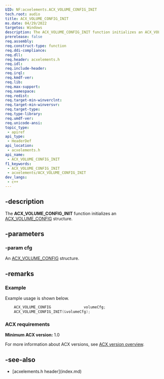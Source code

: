 ```yaml
---
UID: NF:acxelements.ACX_VOLUME_CONFIG_INIT
tech.root: audio 
title: ACX_VOLUME_CONFIG_INIT
ms.date: 04/29/2022
targetos: Windows
description: The ACX_VOLUME_CONFIG_INIT function initializes an ACX_VOLUME_CONFIG structure.
prerelease: false
req.assembly: 
req.construct-type: function
req.ddi-compliance: 
req.dll: 
req.header: acxelements.h
req.idl: 
req.include-header: 
req.irql: 
req.kmdf-ver: 
req.lib: 
req.max-support: 
req.namespace: 
req.redist: 
req.target-min-winverclnt: 
req.target-min-winversvr: 
req.target-type: 
req.type-library: 
req.umdf-ver: 
req.unicode-ansi: 
topic_type:
 - apiref
api_type:
 - HeaderDef
api_location:
 - acxelements.h
api_name:
 - ACX_VOLUME_CONFIG_INIT
f1_keywords:
 - ACX_VOLUME_CONFIG_INIT
 - acxelements/ACX_VOLUME_CONFIG_INIT
dev_langs:
 - c++
---
```


## -description

The **ACX_VOLUME_CONFIG_INIT** function initializes an [ACX_VOLUME_CONFIG](ns-acxelements-acx_volume_config.md) structure.

## -parameters

### -param cfg

An [ACX_VOLUME_CONFIG](ns-acxelements-acx_volume_config.md) structure.

## -remarks

### Example

Example usage is shown below.

```cpp
    ACX_VOLUME_CONFIG               volumeCfg;
    ACX_VOLUME_CONFIG_INIT(&volumeCfg);
```

### ACX requirements

**Minimum ACX version:** 1.0

For more information about ACX versions, see [ACX version overview](/windows-hardware/drivers/audio/acx-version-overview).

## -see-also

- [acxelements.h header\]\(index.md\)
